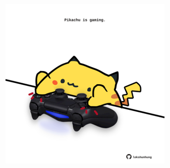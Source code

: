 <!-- built at 17/06/2024, 23:00:39 UTC -->
<p align="center">
  <img width="500" height="500" src="./ReadmeImage.svg">
</p>
